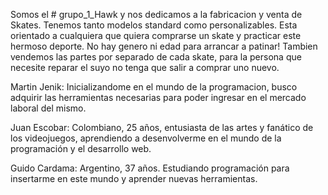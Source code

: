 Somos el # grupo_1_Hawk y nos dedicamos a la fabricacion y venta de Skates. Tenemos tanto modelos standard como personalizables. Esta orientado a cualquiera que quiera comprarse un skate y practicar este hermoso deporte. No hay genero ni edad para arrancar a patinar!
Tambien vendemos las partes por separado de cada skate, para la persona que necesite reparar el suyo no tenga que salir a comprar uno nuevo.


Martin Jenik: Inicializandome en el mundo de la programacion, busco adquirir las herramientas necesarias para poder ingresar en el mercado laboral del mismo.

Juan Escobar: Colombiano, 25 años, entusiasta de las artes y fanático de los videojuegos, aprendiendo a desenvolverme en el mundo de la programación y el desarrollo web.

Guido Cardama: Argentino, 37 años. Estudiando programación para insertarme en este mundo y aprender nuevas herramientas.
